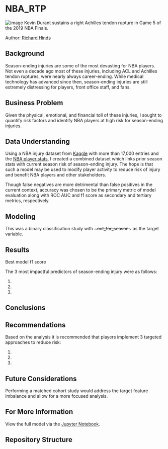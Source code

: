 # NBA_RTP

![image](https://github.com/RH3421/NBA_RTP/blob/main/Images/KD_Achilles.png)
Kevin Durant sustains a right Achilles tendon rupture in Game 5 of the 2019 NBA Finals.

Author: [Richard Hinds](https://github.com/RH3421)

## Background
Season-ending injuries are some of the most devasting for NBA players. Not even a decade ago most of these injuries, including ACL and Achilles tendon ruptures, were nearly always career-ending. While medical technology has advanced since then, season-ending injuries are still extremely distressing for players, front office staff, and fans.

## Business Problem
Given the physical, emotional, and financial toll of these injuries, I sought to quantify risk factors and identify NBA players at high risk for season-ending injuries. 

## Data Understanding
Using a NBA injury dataset from [Kaggle](https://www.kaggle.com/datasets/ghopkins/nba-injuries-2010-2018) with more than 17,000 entries and the [NBA player stats](https://www.nba.com/stats/players/traditional/?sort=PLAYER_NAME&dir=-1&Season=2009-10&SeasonType=Regular%20Season), I created a combined dataset which links prior season stats with current season risk of season-ending injury. The hope is that such a model may be used to modify player activity to reduce risk of injury and benefit NBA players and other stakeholders.

Though false negatives are more detrimental than false positives in the current context, accuracy was chosen to be the primary metric of model evaluation along with ROC AUC and f1 score as secondary and tertiary metrics, respectively.

## Modeling
This was a binary classification study with ~~~out_for_season~~~ as the target variable.

## Results
Best model f1 score

The 3 most impactful predictors of season-ending injury were as follows:

  1. 
  2. 
  3. 

## Conclusions 



## Recommendations

Based on the analysis it is recommended that players implement 3 targeted approaches to reduce risk:

  1.  
  2. 
  3. 

## Future Considerations
Performing a matched cohort study would address the target feature imbalance and allow for a more focused analysis.

## For More Information
View the full model via the [Jupyter Notebook](https://github.com/RH3421/Project-4/blob/main/Main_Notebook.ipynb).

## Repository Structure
